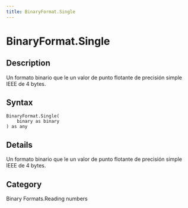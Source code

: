 ```yaml
---
title: BinaryFormat.Single
---
```


# BinaryFormat.Single


## Description

Un formato binario que le un valor de punto flotante de precisión simple IEEE de 4 bytes.


## Syntax

```powerquery
BinaryFormat.Single(
    binary as binary
) as any
```


## Details

Un formato binario que le un valor de punto flotante de precisión simple IEEE de 4 bytes.



## Category
Binary Formats.Reading numbers
